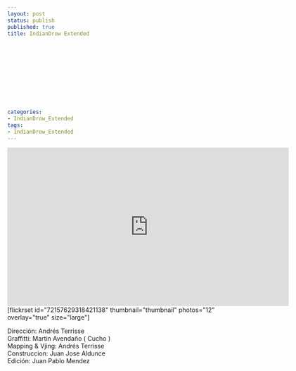 ```yaml
---
layout: post
status: publish
published: true
title: IndianDrow Extended
 
 
 
 
 
 
 
 
 
 
 
categories:
- IndianDrow_Extended
tags:
- IndianDrow_Extended
---
```

<p><iframe src="http://player.vimeo.com/video/38958193?color=757575" frameborder="0" width="640" height="360"></iframe><br />
[flickrset id="72157629318421138" thumbnail="thumbnail" photos="12" overlay="true" size="large"]</p>
<p>Direcci&oacute;n: Andr&eacute;s Terrisse<br />
Graffitti: Martin Avenda&ntilde;o ( Cucho )<br />
Mapping &amp; Vjing: Andr&eacute;s Terrisse<br />
Construccion: Juan Jose Aldunce<br />
Edici&oacute;n: Juan Pablo Mendez</p>
